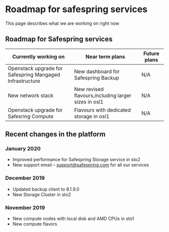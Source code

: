 # Roadmap for safespring services

This page describes what we are working on right now

## Roadmap for Safespring services

| Currently working on       | Near term plans          | Future plans                                 |
|----------------------------|-----------------------------------|-------------------------------------|
| Openstack upgrade for Safespring Mangaged Infrastructure | New dashboard for Safespring Backup       | N/A           |
| New network stack    | New revised flavours,including larger sizes in osl1 | N/A                                    |
| Openstack upgrade for Safesring Compute | Flavours with dedicated storage in osl1             | N/A                |

## Recent changes in the platform

### January 2020

* Improved performance for Safespring Storage service in sto2
* New support email – support@safespring.com for all our services

### December 2019

* Updated backup client to 8.1.9.0
* New Storage Cluster in sto2

### November 2019

* New compute nodes with local disk and AMD CPUs in sto1
* New compute flavors
